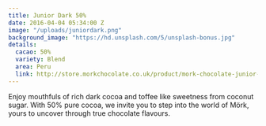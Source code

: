 ```yaml
---
title: Junior Dark 50%
date: 2016-04-04 05:34:00 Z
image: "/uploads/juniordark.png"
background_image: "https://hd.unsplash.com/5/unsplash-bonus.jpg"
details:
  cacao: 50%
  variety: Blend
  area: Peru
  link: http://store.morkchocolate.co.uk/product/mork-chocolate-junior-dark-250g
---
```


Enjoy mouthfuls of rich dark cocoa and toffee like sweetness from coconut sugar. With 50% pure cocoa, we invite you to step into the world of Mörk, yours to uncover through true chocolate flavours.
